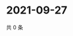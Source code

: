 # 2021-09-27

共 0 条

<!-- BEGIN WEIBO -->
<!-- 最后更新时间 Mon Sep 27 2021 05:11:39 GMT+0800 (China Standard Time) -->

<!-- END WEIBO -->
